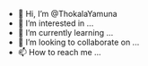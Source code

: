 - 👋 Hi, I’m @ThokalaYamuna
- 👀 I’m interested in ...
- 🌱 I’m currently learning ...
- 💞️ I’m looking to collaborate on ...
- 📫 How to reach me ...

<!---
ThokalaYamuna/ThokalaYamuna is a ✨ special ✨ repository because its `README.md` (this file) appears on your GitHub profile.
You can click the Preview link to take a look at your changes.
--->
